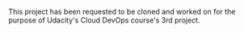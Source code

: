 This project has been requested to be cloned and worked on for the purpose of Udacity's Cloud DevOps course's 3rd project.
